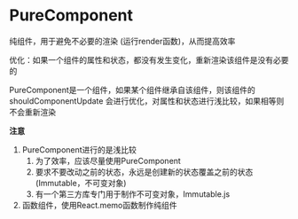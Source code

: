 # PureComponent

纯组件，用于避免不必要的渲染 (运行render函数)，从而提高效率

优化：如果一个组件的属性和状态，都没有发生变化，重新渲染该组件是没有必要的

PureComponent是一个组件，如果某个组件继承自该组件，则该组件的 shouldComponentUpdate 会进行优化，对属性和状态进行浅比较，如果相等则不会重新渲染

**注意**

1. PureComponent进行的是浅比较
    1. 为了效率，应该尽量使用PureComponent
    2. 要求不要改动之前的状态，永远是创建新的状态覆盖之前的状态(Immutable，不可变对象)
    3. 有一个第三方库专门用于制作不可变对象，Immutable.js
2. 函数组件，使用React.memo函数制作纯组件